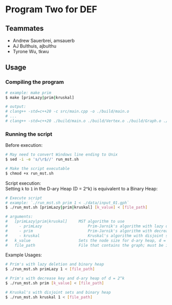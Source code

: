 # Program Two for DEF

## Teammates

* Andrew Sauerbrei, amsauerb
* AJ Bulthuis, ajbulthu
* Tyrone Wu, tkwu

## Usage

### Compiling the program

```sh
# example: make prim
$ make [primLazy|prim|kruskal]

# output: 
# clang++ -std=c++20 -c src/main.cpp -o ./build/main.o
# ...
# clang++ -std=c++20 ./build/main.o ./build/Vertex.o ./build/Graph.o ./build/BinaryHeap.o ./build/Time.o ./build/prim.o -o ./bin/prim
```

### Running the script

Before execution: 
```sh
# May need to convert Windows line ending to Unix
$ sed -i -e 's/\r$//' run_mst.sh

# Make the script executable
$ chmod +x run_mst.sh
```

Script execution:  
Setting `k` to `1` in the D-ary Heap (D = 2^k) is equivalent to a Binary Heap:
```sh
# Execute script
# example: `./run_mst.sh prim 1 < ./data/input_01.gph`
$ ./run_mst.sh [primLazy|prim|kruskal] [k_value] < [file_path]

# arguments:
#   [primLazy|prim|kruskal]     MST algorithm to use
#     - primLazy                    Prim-Jarnik's algorithm with lazy deletion and no decrease key
#     - prim                        Prim-Jarnik's algorithm with decrease key
#     - kruskal                     Kruskal's algorithm with disjoint sets
#   k_value                     Sets the node size for d-ary heap, d = 2^k. Set k = 1 for binary heap.
#   file_path                   File that contains the graph; must be in format .gph
```

Example Usages:
```sh
# Prim's with lazy deletion and binary heap
$ ./run_mst.sh primLazy 1 < [file_path]

# Prim's with decrease key and d-ary heap of d = 2^k
$ ./run_mst.sh prim [k_value] < [file_path]

# Kruskal's with disjoint sets and binary heap
$ ./run_mst.sh kruskal 1 < [file_path]
```
